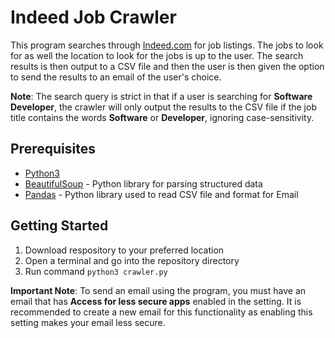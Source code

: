 # Indeed Job Crawler

This program searches through [Indeed.com](https://indeed.com) for job listings. The jobs to look for as well the 
location to look for the jobs is up to the user. The search results is then output to a CSV file and then the user 
is then given the option to send the results to an email of the user's choice.

**Note**: The search query is strict in that if a user is searching for **Software Developer**, the crawler will 
          only output the results to the CSV file if the job title contains the words **Software** or **Developer**,
          ignoring case-sensitivity.


## Prerequisites

* [Python3](https://www.python.org/downloads/)
* [BeautifulSoup](https://www.crummy.com/software/BeautifulSoup/#Download) - Python library for parsing structured data
* [Pandas](https://pandas.pydata.org/getting_started.html) - Python library used to read CSV file and format for Email

## Getting Started

1. Download respository to your preferred location
2. Open a terminal and go into the repository directory
3. Run command ```python3 crawler.py```

**Important Note**: To send an email using the program, you must have an email that has **Access for less secure apps** enabled in the setting.
                    It is recommended to create a new email for this functionality as enabling this setting makes your email less secure.
